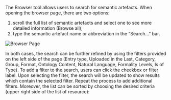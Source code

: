 The Browser tool allows users to search for semantic artefacts. When opening the browser page, there are two options:
1. scroll the full list of semantic artefacts and select one to see more detailed
information (Browse all);
2. type the semantic artefact name or abbreviation in the “Search…” bar.

![Browser Page]({{site.figures_link}}/{{page.portal}}/browse.png)

In both cases, the search can be further refined by using the filters provided on the left side of the page (Entry type, Uploaded in the Last, Category, Group, Format, Ontology Content, Natural Language, Formality Levels, Is of Type). To add a filter to the search, users can click the checkbox or filter label. Upon selecting the filter, the search will be updated to show results which contain the selected filter. Repeat the process to add additional filters.
Moreover, the list can be sorted by choosing the desired criteria (upper right side of the list of resource):

